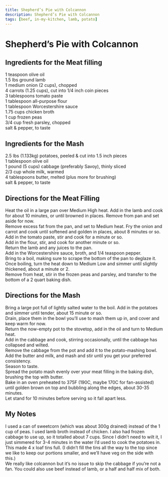 ```yaml
---
title: Shepherd’s Pie with Colcannon
description: Shepherd’s Pie with Colcannon
tags: [beef, in-my-kitchen, lamb, potato]
---
```


# Shepherd’s Pie with Colcannon

## Ingredients for the Meat filling
1 teaspoon olive oil  
1.5 lbs ground lamb  
1 medium onion (2 cups), chopped  
4 carrots (1.25 cups), cut into 1/4 inch coin pieces  
3 tablespoons tomato paste  
1 tablespoon all-purpose flour  
1 tablespoon Worcestershire sauce  
1.75 cups chicken broth  
1 cup frozen peas  
3/4 cup fresh parsley, chopped  
salt & pepper, to taste

## Ingredients for the Mash
2.5 lbs (1.133kg) potatoes, peeled & cut into 1.5 inch pieces  
1 tablespoon olive oil  
1 pound (5 cups) cabbage (preferably Savoy), thinly sliced  
2/3 cup whole milk, warmed  
4 tablespoons butter, melted (plus more for brushing)  
salt & pepper, to taste

## Directions for the Meat Filling
Heat the oil in a large pan over Medium High heat. Add in the lamb and cook for about 10 minutes, or until browned in places. Remove from pan and set aside for now.  
Remove excess fat from the pan, and set to Medium heat. Fry the onion and carrot and cook until softened and golden in places, about 8 minutes or so.  
Add in the tomato paste, stir and cook for a minute or so.  
Add in the flour, stir, and cook for another minute or so.  
Return the lamb and any juices to the pan.  
Add in the Worcestershire sauce, broth, and 1/4 teaspoon pepper.  
Bring to a boil, making sure to scrape the bottom of the pan to deglaze it.  
Once boiling, turn the heat down to Medium Low and simmer until slightly thickened, about a minute or 2.  
Remove from heat, stir in the frozen peas and parsley, and transfer to the bottom of a 2 quart baking dish.

## Directions for the Mash
Bring a large pot full of lightly salted water to the boil. Add in the potatoes and simmer until tender, about 15 minute or so.  
Drain, place them in the bowl you’ll use to mash them up in, and cover and keep warm for now.  
Return the now-empty pot to the stovetop, add in the oil and turn to Medium heat.  
Add in the cabbage and cook, stirring occasionally, until the cabbage has collapsed and wilted.  
Remove the cabbage from the pot and add it to the potato-mashing bowl.  
Add the butter and milk, and mash and stir until you get your preferred consistency.  
Season to taste.  
Spread the potato mash evenly over your meat filling in the baking dish, brushing the top with butter.  
Bake in an oven preheated to 375F (190C, maybe 170C for fan-assisted) until golden brown on top and bubbling along the edges, about 30-35 minutes.  
Let stand for 10 minutes before serving so it fall apart less.

## My Notes
I used a can of sweetcorn (which was about 300g drained) instead of the 1 cup of peas. I used lamb broth instead of chicken. I also had frozen cabbage to use up, so it totalled about 7 cups. Since I didn’t need to wilt it, I just simmered for 3-4 minutes in the water I’d used to cook the potatoes in.  
This made 4 x loaf tins full. (I didn’t fill the tins all the way to the top since we like to keep our portions smaller, and we’ll have veg on the side with this.)  
We really like colcannon but it’s no issue to skip the cabbage if you’re not a fan. You could also use beef instead of lamb, or a half and half mix of both.